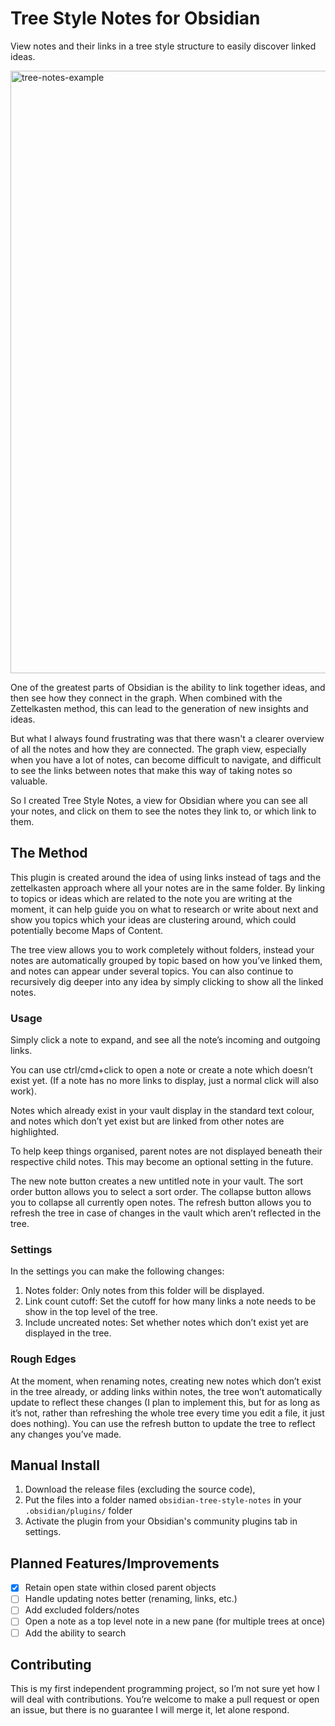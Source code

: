 # Tree Style Notes for Obsidian

View notes and their links in a tree style structure to easily discover linked ideas.

<img width="964" alt="tree-notes-example" src="https://github.com/user-attachments/assets/5d5d2446-4320-417c-a0c2-2454e7dd1a7a">

One of the greatest parts of Obsidian is the ability to link together ideas, and then see how they connect in the graph. When combined with the Zettelkasten method, this can lead to the generation of new insights and ideas.

But what I always found frustrating was that there wasn't a clearer overview of all the notes and how they are connected. The graph view, especially when you have a lot of notes, can become difficult to navigate, and difficult to see the links between notes that make this way of taking notes so valuable.

So I created Tree Style Notes, a view for Obsidian where you can see all your notes, and click on them to see the notes they link to, or which link to them.

## The Method

This plugin is created around the idea of using links instead of tags and the zettelkasten approach where all your notes are in the same folder. By linking to topics or ideas which are related to the note you are writing at the moment, it can help guide you on what to research or write about next and show you topics which your ideas are clustering around, which could potentially become Maps of Content.

The tree view allows you to work completely without folders, instead your notes are automatically grouped by topic based on how you’ve linked them, and notes can appear under several topics. You can also continue to recursively dig deeper into any idea by simply clicking to show all the linked notes.

### Usage

Simply click a note to expand, and see all the note’s incoming and outgoing links.

You can use ctrl/cmd+click to open a note or create a note which doesn’t exist yet. (If a note has no more links to display, just a normal click will also work).

Notes which already exist in your vault display in the standard text colour, and notes which don’t yet exist but are linked from other notes are highlighted.

To help keep things organised, parent notes are not displayed beneath their respective child notes. This may become an optional setting in the future.

The new note button creates a new untitled note in your vault.
The sort order button allows you to select a sort order.
The collapse button allows you to collapse all currently open notes.
The refresh button allows you to refresh the tree in case of changes in the vault which aren’t reflected in the tree.

### Settings

In the settings you can make the following changes:

1. Notes folder: Only notes from this folder will be displayed.
2. Link count cutoff: Set the cutoff for how many links a note needs to be show in the top level of the tree.
3. Include uncreated notes: Set whether notes which don’t exist yet are displayed in the tree.

### Rough Edges

At the moment, when renaming notes, creating new notes which don’t exist in the tree already, or adding links within notes, the tree won’t automatically update to reflect these changes (I plan to implement this, but for as long as it’s not, rather than refreshing the whole tree every time you edit a file, it just does nothing). You can use the refresh button to update the tree to reflect any changes you’ve made.

## Manual Install

1. Download the release files (excluding the source code),
2. Put the files into a folder named `obsidian-tree-style-notes` in your `.obsidian/plugins/` folder
3. Activate the plugin from your Obsidian's community plugins tab in settings.

## Planned Features/Improvements

- [x] Retain open state within closed parent objects
- [ ] Handle updating notes better (renaming, links, etc.)
- [ ] Add excluded folders/notes
- [ ] Open a note as a top level note in a new pane (for multiple trees at once)
- [ ] Add the ability to search

## Contributing

This is my first independent programming project, so I’m not sure yet how I will deal with contributions. You’re welcome to make a pull request or open an issue, but there is no guarantee I will merge it, let alone respond.
